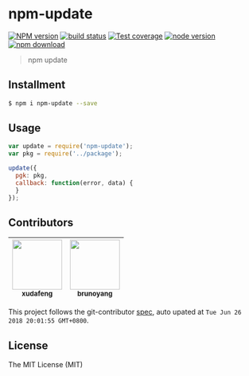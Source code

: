 # npm-update

[![NPM version][npm-image]][npm-url]
[![build status][travis-image]][travis-url]
[![Test coverage][coveralls-image]][coveralls-url]
[![node version][node-image]][node-url]
[![npm download][download-image]][download-url]

[npm-image]: https://img.shields.io/npm/v/npm-update.svg?style=flat-square
[npm-url]: https://npmjs.org/package/npm-update
[travis-image]: https://img.shields.io/travis/macacajs/npm-update.svg?style=flat-square
[travis-url]: https://travis-ci.org/macacajs/npm-update
[coveralls-image]: https://img.shields.io/coveralls/macacajs/npm-update.svg?style=flat-square
[coveralls-url]: https://coveralls.io/r/macacajs/npm-update?branch=master
[node-image]: https://img.shields.io/badge/node.js-%3E=_0.10-green.svg?style=flat-square
[node-url]: http://nodejs.org/download/
[download-image]: https://img.shields.io/npm/dm/npm-update.svg?style=flat-square
[download-url]: https://npmjs.org/package/npm-update

> npm update

## Installment

```bash
$ npm i npm-update --save
```

## Usage

```javascript
var update = require('npm-update');
var pkg = require('../package');

update({
  pgk: pkg,
  callback: function(error, data) {
  }
});
```

<!-- GITCONTRIBUTOR_START -->

## Contributors

|[<img src="https://avatars1.githubusercontent.com/u/1011681?v=4" width="100px;"/><br/><sub><b>xudafeng</b></sub>](https://github.com/xudafeng)<br/>|[<img src="https://avatars3.githubusercontent.com/u/5086369?v=4" width="100px;"/><br/><sub><b>brunoyang</b></sub>](https://github.com/brunoyang)<br/>
| :---: | :---: |


This project follows the git-contributor [spec](https://github.com/xudafeng/git-contributor), auto upated at `Tue Jun 26 2018 20:01:55 GMT+0800`.

<!-- GITCONTRIBUTOR_END -->

## License

The MIT License (MIT)
